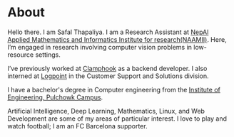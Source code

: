 # About
Hello there. I am Safal Thapaliya. I am a Research Assistant at [NepAl Applied Mathematics and Informatics Institute for research(NAAMII)](https://naamii.org.np/). Here, I’m engaged in research involving computer vision problems in low-resource settings.

I’ve previously worked at [Clamphook](https://clamphook.com/) as a backend developer. I also interned at [Logpoint](https://www.logpoint.com/) in the Customer Support and Solutions division.

I have a bachelor's degree in Computer engineering from the [Institute of Engineering, Pulchowk Campus](https://pcampus.edu.np/). 

Artificial Intelligence, Deep Learning, Mathematics, Linux, and Web Development are some of my areas of particular interest. 
I love to play and watch football; I am an FC Barcelona supporter.
